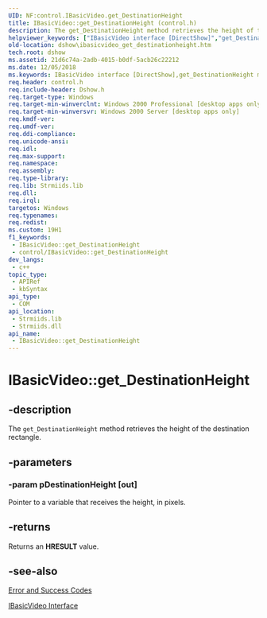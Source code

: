 ```yaml
---
UID: NF:control.IBasicVideo.get_DestinationHeight
title: IBasicVideo::get_DestinationHeight (control.h)
description: The get_DestinationHeight method retrieves the height of the destination rectangle.
helpviewer_keywords: ["IBasicVideo interface [DirectShow]","get_DestinationHeight method","IBasicVideo.get_DestinationHeight","IBasicVideo::get_DestinationHeight","IBasicVideoget_DestinationHeight","control/IBasicVideo::get_DestinationHeight","dshow.ibasicvideo_get_destinationheight","get_DestinationHeight","get_DestinationHeight method [DirectShow]","get_DestinationHeight method [DirectShow]","IBasicVideo interface"]
old-location: dshow\ibasicvideo_get_destinationheight.htm
tech.root: dshow
ms.assetid: 21d6c74a-2adb-4015-b0df-5acb26c22212
ms.date: 12/05/2018
ms.keywords: IBasicVideo interface [DirectShow],get_DestinationHeight method, IBasicVideo.get_DestinationHeight, IBasicVideo::get_DestinationHeight, IBasicVideoget_DestinationHeight, control/IBasicVideo::get_DestinationHeight, dshow.ibasicvideo_get_destinationheight, get_DestinationHeight, get_DestinationHeight method [DirectShow], get_DestinationHeight method [DirectShow],IBasicVideo interface
req.header: control.h
req.include-header: Dshow.h
req.target-type: Windows
req.target-min-winverclnt: Windows 2000 Professional [desktop apps only]
req.target-min-winversvr: Windows 2000 Server [desktop apps only]
req.kmdf-ver: 
req.umdf-ver: 
req.ddi-compliance: 
req.unicode-ansi: 
req.idl: 
req.max-support: 
req.namespace: 
req.assembly: 
req.type-library: 
req.lib: Strmiids.lib
req.dll: 
req.irql: 
targetos: Windows
req.typenames: 
req.redist: 
ms.custom: 19H1
f1_keywords:
 - IBasicVideo::get_DestinationHeight
 - control/IBasicVideo::get_DestinationHeight
dev_langs:
 - c++
topic_type:
 - APIRef
 - kbSyntax
api_type:
 - COM
api_location:
 - Strmiids.lib
 - Strmiids.dll
api_name:
 - IBasicVideo::get_DestinationHeight
---
```


# IBasicVideo::get_DestinationHeight


## -description

The <code>get_DestinationHeight</code> method retrieves the height of the destination rectangle.

## -parameters

### -param pDestinationHeight [out]

Pointer to a variable that receives the height, in pixels.

## -returns

Returns an <b>HRESULT</b> value.

## -see-also

<a href="/windows/desktop/DirectShow/error-and-success-codes">Error and Success Codes</a>



<a href="/windows/desktop/api/control/nn-control-ibasicvideo">IBasicVideo Interface</a>

